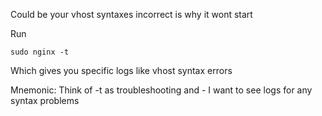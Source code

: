
Could be your vhost syntaxes incorrect is why it wont start


Run
```
sudo nginx -t
```

Which gives you specific logs like vhost syntax errors

Mnemonic: Think of -t as troubleshooting and - I want to see logs for any syntax problems